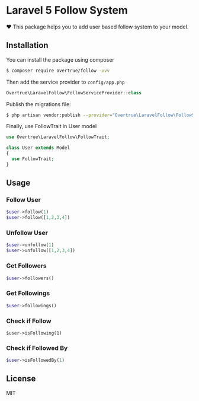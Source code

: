 # Laravel 5 Follow System

:heart: This package helps you to add user based follow system to your model.

## Installation

You can install the package using composer

```sh
$ composer require overtrue/follow -vvv
```

Then add the service provider to `config/app.php`

```php
Overtrue\LaravelFollow\FollowServiceProvider::class
```

Publish the migrations file:

```sh
$ php artisan vendor:publish --provider="Overtrue\LaravelFollow\FollowServiceProvider" --tag="migrations"
```

Finally, use FollowTrait in User model

```php
use Overtrue\LaravelFollow\FollowTrait;

class User extends Model
{
  use FollowTrait;
}
```

## Usage

### Follow User

```php
$user->follow(1)
$user->follow([1,2,3,4])
```

### Unfollow User

```php
$user->unfollow(1)
$user->unfollow([1,2,3,4])
```

### Get Followers

```php
$user->followers()
```

### Get Followings

```php
$user->followings()
```

### Check if Follow
```
$user->isFollowing(1)
```

### Check if Followed By

```php
$user->isFollowedBy(1)
```

## License

MIT
